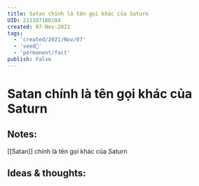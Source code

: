 ```yaml
---
title: Satan chính là tên gọi khác của Saturn
UID: 211107160104
created: 07-Nov-2021
tags:
  - 'created/2021/Nov/07'
  - 'seed🥜'
  - 'permanent/fact'
publish: False
---
```

# Satan chính là tên gọi khác của Saturn

## Notes:
[[Satan]] chính là tên gọi khác của Saturn

## Ideas & thoughts:


